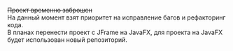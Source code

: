 ~~Проект временно заброшен~~\
На данный момент взят приоритет на исправление багов и рефакторинг кода.  
В планах перенести проект с JFrame на JavaFX, для проекта на JavaFX будет использован новый репозиторий.
